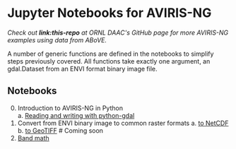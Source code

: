 # Jupyter Notebooks for AVIRIS-NG

*Check out **link:this-repo** at ORNL DAAC's GitHub page for more AVIRIS-NG examples using data from ABoVE.*

A number of generic functions are defined in the notebooks to simplify steps previously covered. All functions take exactly one argument, an gdal.Dataset from an ENVI format binary image file.

## Notebooks

0. Introduction to AVIRIS-NG in Python  
    a. [Reading and writing with python-gdal](0_read_write_with_python_gdal.ipynb)
1. Convert from ENVI binary image to common raster formats
    a. [to NetCDF](1_convert_to_netcdf.ipynb)
    b. [to GeoTIFF](1_convert_to_geotiff.ipynb) # Coming soon
2. [Band math](2_band_math.ipynb)